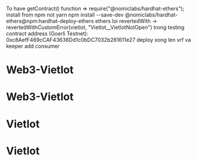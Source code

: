 To have getContract() function => require("@nomiclabs/hardhat-ethers");
install from npm not yarn
npm install --save-dev @nomiclabs/hardhat-ethers@npm:hardhat-deploy-ethers ethers
loi revertedWith -> revertedWithCustomError(vietlot, "Vietlot__VietlotNotOpen") trong testing
contract address (Goerli Testnet): 0xc8AefF469cCAF43636Dd1c0bDC7032b281611e27
deploy xong len vrf va keeper add consumer
# Web3-Vietlot
# Web3-Vietlot
# Vietlot
# Vietlot
